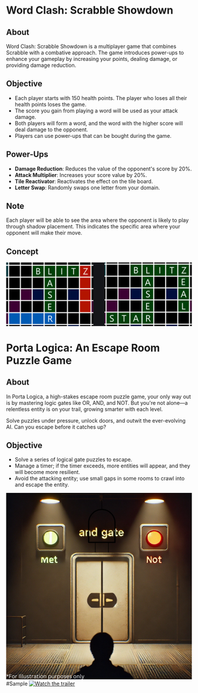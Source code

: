 # Word Clash: Scrabble Showdown

## About
Word Clash: Scrabble Showdown is a multiplayer game that combines Scrabble with a combative approach. The game introduces power-ups to enhance your gameplay by increasing your points, dealing damage, or providing damage reduction.

## Objective
- Each player starts with 150 health points. The player who loses all their health points loses the game.
- The score you gain from playing a word will be used as your attack damage.
- Both players will form a word, and the word with the higher score will deal damage to the opponent.
- Players can use power-ups that can be bought during the game.

## Power-Ups
- **Damage Reduction**: Reduces the value of the opponent's score by 20%.
- **Attack Multiplier**: Increases your score value by 20%.
- **Tile Reactivator**: Reactivates the effect on the tile board.
- **Letter Swap**: Randomly swaps one letter from your domain.

## Note
Each player will be able to see the area where the opponent is likely to play through shadow placement. This indicates the specific area where your opponent will make their move.

## Concept
![GameConcept](https://github.com/NFernandez02/NFernandez02/blob/main/scr.png)

# Porta Logica: An Escape Room Puzzle Game

## About
In Porta Logica, a high-stakes escape room puzzle game, your only way out is by mastering logic gates like OR, AND, and NOT. But you're not alone—a relentless entity is on your trail, growing smarter with each level.

Solve puzzles under pressure, unlock doors, and outwit the ever-evolving AI. Can you escape before it catches up?

## Objective
- Solve a series of logical gate puzzles to escape.
- Manage a timer; if the timer exceeds, more entities will appear, and they will become more resilient.
- Avoid the attacking entity; use small gaps in some rooms to crawl into and escape the entity.

![GameConcept](https://github.com/NFernandez02/NFernandez02/blob/main/For%20Illustration%20purposes%20only.png)
#Sample
[![Watch the trailer](https://img.youtube.com/vi/yAvNtaIj3bw/hqdefault.jpg)](https://youtu.be/yAvNtaIj3bw)


